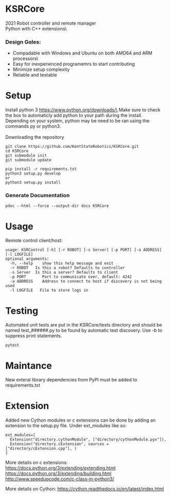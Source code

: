 # KSRCore
2021 Robot controller and remote manager\
Python with C++ extensions\

### Design Goles:
 - Compadable with Windows and Ubuntu on both AMD64 and ARM processors\
 - Easy for inexperienced programemrs to start contributing
 - Minimize setup complexity
 - Reliable and testable

# Setup
Install python 3 https://www.python.org/downloads/\
Make sure to check the box to automaticly add python to your path during the install.\
Depending on your system, python may be need to be ran using the commands py or python3.\
\
Downloading the repository
```
git clone https://github.com/KentStateRobotics/KSRCore.git
cd KSRCore
git submodule init
git submodule update
```
```
pip install -r requirements.txt
python3 setup.py develop
or
python3 setup.py install
```

### Generate Documentation
```
pdoc --html --force --output-dir docs KSRCore  
```

# Usage
Remote control client/host:
```
usage: KSRControl [-h] [-r ROBOT] [-s Server] [-p PORT] [-a ADDRESS] [-l LOGFILE]
optional arguments:
  -h, --help    show this help message and exit
  -r ROBOT   Is this a robot? Defaults to controller
  -s Server  Is this a server? Defaults to client
  -p PORT       Port to communicate over, default: 4242
  -a ADDRESS    Address to connect to host if discovery is not being used
  -l LOGFILE   File to store logs in
```

# Testing
Automated unit tests are put in the KSRCore/tests directory and should be named test_######.py to be found by automatic test discovery. Use -b to suppress print statements.
```
pytest
```

# Maintance
New exteral library dependencies from PyPI must be added to requirements.txt

# Extension
Added new Cython modules or c extensions can be done by adding an extension to the setup.py file. Under ext_modules like so:
```
ext_modules=[
  Extension("directory.cythonModule", ["directory/cythonModule.pyx"]),
  Extension("directory.cExtension", sources = ["directory/cExtension.cpp"], )
]
```
More details on c extensions:
https://docs.python.org/3/extending/extending.html
https://docs.python.org/3/extending/building.html
http://www.speedupcode.com/c-class-in-python3/

More details on Cython:
https://cython.readthedocs.io/en/latest/index.html
